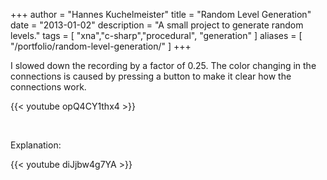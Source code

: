 +++
author = "Hannes Kuchelmeister"
title = "Random Level Generation"
date = "2013-01-02"
description = "A small project to generate random levels."
tags = [
    "xna","c-sharp","procedural", "generation"
]
aliases = [
	"/portfolio/random-level-generation/"
]
+++

I slowed down the recording by a factor of 0.25.
The color changing in the connections is caused by pressing a button to make it clear how the connections work.

{{< youtube opQ4CY1thx4 >}}

<br>

Explanation:

{{< youtube diJjbw4g7YA >}}
